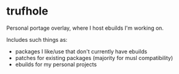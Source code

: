 # trufhole
Personal portage overlay, where I host ebuilds I'm working on.

Includes such things as:
+ packages I like/use that don't currently have ebuilds
+ patches for existing packages (majority for musl compatibility)
+ ebuilds for my personal projects
